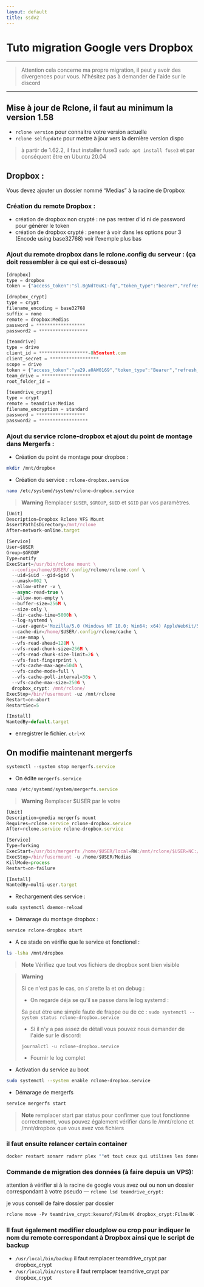 ```yaml
---
layout: default
title: ssdv2
---
```

# Tuto migration Google vers Dropbox

***

> Attention cela concerne ma propre migration, il peut y avoir des divergences pour vous. N'hésitez pas à demander de l'aide sur le discord

***


## Mise à jour de Rclone, il faut au minimum la version 1.58

- `rclone version` pour connaitre votre version actuelle
- `rclone selfupdate` pour mettre à jour vers la dernière version dispo

> à partir de 1.62.2, il faut installer fuse3 `sudo apt install fuse3` et par conséquent être en Ubuntu 20.04

## Dropbox :

Vous devez ajouter un dossier nommé “Medias” à la racine de Dropbox

### Création du remote Dropbox :

- création de dropbox non crypté : ne pas rentrer d'id ni de password pour générer le token
- création de dropbox crypté : penser à voir dans les options pour 3 (Encode using base32768) voir l’exemple plus bas

### Ajout du remote dropbox dans le rclone.config du serveur : (ça doit ressembler à ce qui est ci-dessous)

```jsx
[dropbox]
type = dropbox
token = {"access_token":"sl.BgNdT0uK1-fq","token_type":"bearer","refresh_token":"sN4vbcqQXsclGm6","expiry":"2023-06-1302:00"}

[dropbox_crypt]
type = crypt
filename_encoding = base32768
suffix = none
remote = dropbox:Medias
password = ******************
password2 = ******************

[teamdrive]
type = drive
client_id = ******************-8h5ontent.com
client_secret = ******************
scope = drive
token = {"access_token":"ya29.a0AW0169","token_type":"Bearer","refresh_token":"1//03ECegslU4M","expiry":"202302:00"}
team_drive = ******************
root_folder_id = 

[teamdrive_crypt]
type = crypt
remote = teamdrive:Medias
filename_encryption = standard
password = ******************
password2 = ******************
```

### Ajout du service rclone-dropbox et ajout du point de montage dans Mergerfs :

- Création du point de montage pour dropbox :
```zsh
mkdir /mnt/dropbox
```
- Création du service : `rclone-dropbox.service`
```zsh
nano /etc/systemd/system/rclone-dropbox.service
```

> **Warning**
> Remplacer `$USER`, `$GROUP`, `$UID` et `$GID` par vos paramètres.

```jsx
[Unit]
Description=Dropbox Rclone VFS Mount
AssertPathIsDirectory=/mnt/rclone
After=network-online.target

[Service]
User=$USER
Group=$GROUP
Type=notify
ExecStart=/usr/bin/rclone mount \
  --config=/home/$USER/.config/rclone/rclone.conf \
  --uid=$uid --gid=$gid \
  --umask=002 \
  --allow-other -v \
  --async-read=true \
  --allow-non-empty \
  --buffer-size=256M \
  --size-only \
  --dir-cache-time=5000h \
  --log-systemd \
  --user-agent='Mozilla/5.0 (Windows NT 10.0; Win64; x64) AppleWebKit/537.36 (KHTML, like Gecko) Chrome/74.0.3729.131 Safari/537.36' \
  --cache-dir=/home/$USER/.config/rclone/cache \
  --use-mmap \
  --vfs-read-ahead=128M \
  --vfs-read-chunk-size=256M \
  --vfs-read-chunk-size-limit=2G \
  --vfs-fast-fingerprint \
  --vfs-cache-max-age=504h \
  --vfs-cache-mode=full \
  --vfs-cache-poll-interval=30s \
  --vfs-cache-max-size=250G \
  dropbox_crypt: /mnt/rclone/
ExecStop=/bin/fusermount -uz /mnt/rclone
Restart=on-abort
RestartSec=5

[Install]
WantedBy=default.target
```

- enregistrer le fichier. `ctrl+X`

## On modifie maintenant mergerfs

```jsx
systemctl --system stop mergerfs.service
```
- On édite `mergerfs.service`
```jsx
nano /etc/systemd/system/mergerfs.service
```

> **Warning**
> Remplacer $USER par le votre

```jsx
[Unit]
Description=gmedia mergerfs mount
Requires=rclone.service rclone-dropbox.service
After=rclone.service rclone-dropbox.service

[Service]
Type=forking
ExecStart=/usr/bin/mergerfs /home/$USER/local=RW:/mnt/rclone/$USER=NC:/mnt/dropbox=NC /home/$USER/Medias -o rw,use_ino,allow_other,func.getattr=newest,category.action=all,category.create=ff,cache.files=auto-full
ExecStop=/bin/fusermount -u /home/$USER/Medias
KillMode=process
Restart=on-failure

[Install]
WantedBy=multi-user.target
```
- Rechargement des service : 
```jsx
sudo systemctl daemon-reload
```
- Démarage du montage dropbox :
```jsx
service rclone-dropbox start
```

- A ce stade on vérifie que le service et fonctionel :
```zsh
ls -lsha /mnt/dropbox
```

> **Note**
> Vérifiez que tout vos fichiers de dropbox sont bien visible

> **Warning**
> 
> Si ce n'est pas le cas, on s'arette la et on debug : 
>
> - On regarde déja se qu'il se passe dans le log systemd :
> 
> Sa peut étre une simple faute de frappe ou de cc : 
> `sudo systemctl --system status rclone-dropbox.service` 
> 
> - Si il n'y a pas assez de détail vous pouvez nous demander de l'aide sur le discord:
> 
> `journalctl -u rclone-dropbox.service`
>
> - Fournir le log complet

- Activation du service au boot
```zsh
sudo systemctl --system enable rclone-dropbox.service
```
- Démarage de mergerfs
```jsx
service mergerfs start
```

> **Note**
remplacer start par status pour confirmer que tout fonctionne correctement, vous pouvez également vérifier dans le /mnt/rclone et /mnt/dropbox que vous avez vos fichiers

### il faut ensuite relancer certain container

```jsx
docker restart sonarr radarr plex ""et tout ceux qui utilises les données Medias""
```

### Commande de migration des données (à faire depuis un VPS):

attention à vérifier si à la racine de google vous avez oui ou non un dossier correspondant à votre pseudo — `rclone lsd teamdrive_crypt:`

je vous conseil de faire dossier par dossier 

```jsx
rclone move -Pv teamdrive_crypt:kesurof/Films4K dropbox_crypt:Films4K --fast-list --max-backlog=2000000 --dropbox-batch-size 70 --dropbox-batch-mode async --dropbox-batch-timeout 20s --tpslimit-burst=1 --tpslimit=10 --transfers=8 --use-mmap --no-update-modtime --dropbox-chunk-size=64M --progress -v --max-transfer 9T --cutoff-mode=soft --drive-stop-on-download-limit
```

### Il faut également modifier cloudplow ou crop pour indiquer le nom du remote correspondant à Dropbox ainsi que le script de backup

- `/usr/local/bin/backup` il faut remplacer teamdrive_crypt par dropbox_crypt
- `/usr/local/bin/restore` il faut remplacer teamdrive_crypt par dropbox_crypt